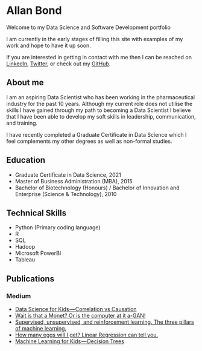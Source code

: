 # Allan Bond

Welcome to my Data Science and Software Development portfolio

I am currently in the early stages of filling this site with examples of my work and hope to have it up soon.

If you are interested in getting in contact with me then I can be reached on [Linkedln](https://www.linkedin.com/in/allanbond/), [Twitter](https://twitter.com/allanjbond), or check out my [GitHub](https://github.com/allan-bond).

## About me

I am an aspiring Data Scientist who has been working in the pharmaceutical industry for the past 10 years. Although my current role does not utilise the skills I have gained through my path to becoming a Data Scientist I believe that I have been able to develop my soft skills in leadership, communication, and training.

I have recently completed a Graduate Certificate in Data Science which I feel complements my other degrees as well as non-formal studies.

## Education

- Graduate Certificate in Data Science, 2021 
- Master of Business Administration (MBA), 2015
- Bachelor of Biotechnology (Honours) / Bachelor of Innovation and Enterprise (Science & Technology), 2010

## Technical Skills
- Python (Primary coding language)
- R
- SQL
- Hadoop 
- Microsoft PowerBI
- Tableau

## Publications

### Medium
<!-- BLOG-POST-LIST:START -->
- [Data Science for Kids — Correlation vs Causation](https://medium.com/mlearning-ai/data-science-for-kids-correlation-vs-causation-20fc8f7e5d9c?source=rss-9e4019ede54a------2)
- [Wait is that a Monet? Or is the computer at it a-GAN!](https://medium.com/mlearning-ai/wait-is-that-a-monet-or-is-the-computer-at-it-a-gan-b9a56006a013?source=rss-9e4019ede54a------2)
- [Supervised, unsupervised, and reinforcement learning. The three pillars of machine learning.](https://medium.com/mlearning-ai/supervised-unsupervised-and-reinforcement-learning-the-three-pillars-of-machine-learning-fd898f0c7c81?source=rss-9e4019ede54a------2)
- [How many eggs will I get? Linear Regression can tell you.](https://medium.com/mlearning-ai/how-many-eggs-will-i-get-linear-regression-can-tell-you-d7d0e5968a4c?source=rss-9e4019ede54a------2)
- [Machine Learning for Kids — Decision Trees](https://medium.com/mlearning-ai/machine-learning-for-kids-decision-trees-db9853dca27d?source=rss-9e4019ede54a------2)
<!-- BLOG-POST-LIST:END -->
